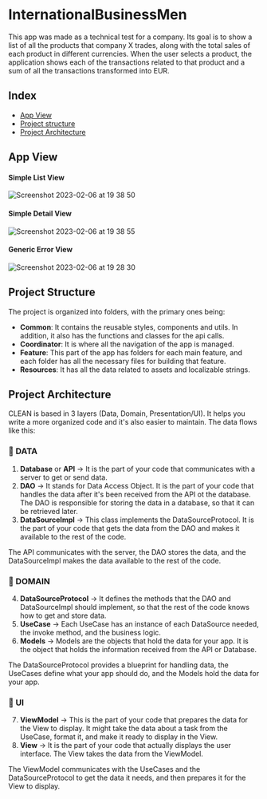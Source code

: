 # InternationalBusinessMen
This app was made as a technical test for a company.  Its goal is to show a list of all the products that company X trades, along with the total sales of each product in different currencies. When the user selects a product, the application shows each of the transactions related to that product and a sum of all the transactions transformed into EUR.

## Index  
- [App View](#app-view)
- [Project structure](#project-structure)
- [Project Architecture](#project-architecture)

## App View
#### Simple List View
![Screenshot 2023-02-06 at 19 38 50](https://user-images.githubusercontent.com/72110927/217061665-915c741c-5b2e-4ac2-86e4-db89fb98ddb7.png)
#### Simple Detail View
![Screenshot 2023-02-06 at 19 38 55](https://user-images.githubusercontent.com/72110927/217061676-5aabdbe7-8d35-4ea4-a893-7e4b2cfa541e.png)
#### Generic Error View
![Screenshot 2023-02-06 at 19 28 30](https://user-images.githubusercontent.com/72110927/217061683-4f2d800b-994c-406b-beeb-a7ebc5327234.png)

## Project Structure
The project is organized into folders, with the primary ones being:

- **Common**: It contains the reusable styles, components and utils. In addition, it also has the functions and classes for the api calls. 
- **Coordinator**: It is where all the navigation of the app is managed.
- **Feature**: This part of the app has folders for each main feature, and each folder has all the necessary files for building that feature.
- **Resources**: It has all the data related to assets and localizable strings.

## Project Architecture
CLEAN is based in 3 layers (Data, Domain, Presentation/UI). It helps you write a more organized code and it's also easier to maintain. The data flows like this:

### 📃 DATA
1. **Database** or **API** → It is the part of your code that communicates with a server to get or send data.
2. **DAO** → It stands for Data Access Object. It is the part of your code that handles the data after it's been received from the API ot the database. The DAO is responsible for storing the data in a database, so that it can be retrieved later.
3. **DataSourceImpl** → This class implements the DataSourceProtocol. It is the part of your code that gets the data from the DAO and makes it available to the rest of the code.

The API communicates with the server, the DAO stores the data, and the DataSourceImpl makes the data available to the rest of the code.

### 🔄 DOMAIN
4. **DataSourceProtocol** → It defines the methods that the DAO and DataSourceImpl should implement, so that the rest of the code knows how to get and store data.
5. **UseCase** → Each UseCase has an instance of each DataSource needed, the invoke method, and the business logic.
6. **Models** → Models are the objects that hold the data for your app. It is the object that holds the information received from the API or Database.

The DataSourceProtocol provides a blueprint for handling data, the UseCases define what your app should do, and the Models hold the data for your app.

### 📱 UI
7. **ViewModel** → This is the part of your code that prepares the data for the View to display. It might take the data about a task from the UseCase, format it, and make it ready to display in the View.
8. **View** → It is the part of your code that actually displays the user interface. The View takes the data from the ViewModel.

The ViewModel communicates with the UseCases and the DataSourceProtocol to get the data it needs, and then prepares it for the View to display.
